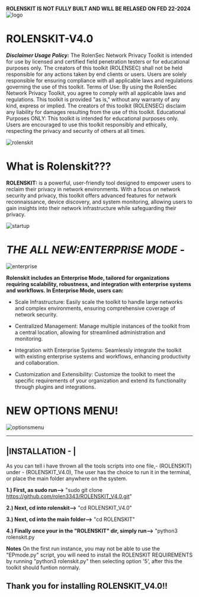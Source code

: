********ROLENSKIT IS NOT FULLY BUILT AND WILL BE RELASED ON FED 22-2024********
![logo](https://github.com/rolen3343/ROLENSKIT-V4.0/assets/89835953/d64113b9-893d-4f24-abf6-6a9f31749566)
# ROLENSKIT-V4.0
***Disclaimer
Usage Policy:*** The RolenSec Network Privacy Toolkit is intended for use by licensed and certified field penetration testers or for educational purposes only. The creators of this toolkit (ROLENSEC) shall not be held responsible for any actions taken by end clients or users. Users are solely responsible for ensuring compliance with all applicable laws and regulations governing the use of this toolkit.
Terms of Use: By using the RolenSec Network Privacy Toolkit, you agree to comply with all applicable laws and regulations. This toolkit is provided "as is," without any warranty of any kind, express or implied. The creators of this toolkit (ROLENSEC) disclaim any liability for damages resulting from the use of this toolkit.
Educational Purposes ONLY: This toolkit is intended for educational purposes only. Users are encouraged to use this toolkit responsibly and ethically, respecting the privacy and security of others at all times.

![rolenskit ](https://github.com/rolen3343/ROLENSKIT-V4.0/assets/89835953/dd89431b-f992-49c1-9096-c19eabb89e5c)

# What is Rolenskit???
 **ROLENSKIT:** is a powerful, user-friendly tool designed to empower users to reclaim 
their privacy in network environments. With a focus on network security and privacy, this toolkit offers advanced features for network reconnaissance, device discovery, and system monitoring, allowing users to gain insights into their network infrastructure while safeguarding their privacy.

![startup](https://github.com/rolen3343/ROLENSKIT-V4.0/assets/89835953/11b01bd9-e6ab-4063-96c3-427b88a3bfb5)

# ***THE ALL NEW:ENTERPRISE MODE -***
![enterprise](https://github.com/rolen3343/ROLENSKIT-V4.0/assets/89835953/3697db28-65bc-4e75-8bc1-af39e2fbb11e)

**Rolenskit includes an Enterprise Mode, tailored for organizations requiring scalability, robustness, and integration with enterprise systems and workflows. 
In Enterprise Mode, users can:**

* Scale Infrastructure: Easily scale the toolkit to handle large networks and complex environments, ensuring comprehensive coverage of network security.

* Centralized Management: Manage multiple instances of the toolkit from a central location, allowing for streamlined administration and monitoring.

* Integration with Enterprise Systems: Seamlessly integrate the toolkit with existing enterprise systems and workflows, enhancing productivity and collaboration.

* Customization and Extensibility: Customize the toolkit to meet the specific requirements of your organization and extend its functionality through plugins and integrations.

# NEW OPTIONS MENU!
![optionsmenu](https://github.com/rolen3343/ROLENSKIT-V4.0/assets/89835953/59d7b098-1e47-4187-934a-1452eb4d82af)

---------------------------------------------------------------------------------------------------------
|INSTALLATION - | 
------------------
As you can tell i have thrown all the tools scripts into one file,- (ROLENSKIT) under - (ROLENSKIT_V4.0), The user has the choice to run it in the terminal, or place the main folder anywhere on the system.

**1.) First, as sudo run-->** "sudo git clone https://github.com/rolen3343/ROLENSKIT_V4.0.git"

**2.) Next, cd into rolenskit-->** "cd ROLENSKIT_V4.0"

**3.) Next, cd into the main folder-->** "cd ROLENSKIT"

**4.) Finally once your in the "ROLENSKIT" dir, simply run-->** "python3 rolenskit.py

**Notes** On the first run instance, you may not be able to use the "EPmode.py" script, you will need to install the ROLENSKIT REQUIREMENTS by 
running "python3 rolenskit.py" then selecting option '5', after this the toolkit should funtion normaly. 

Thank you for installing ROLENSKIT_V4.0!!
----------------------------------------------------------------------------------------------------------
